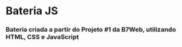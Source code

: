 # Bateria JS

### Bateria criada a partir do Projeto #1 da B7Web, utilizando HTML, CSS e JavaScript 